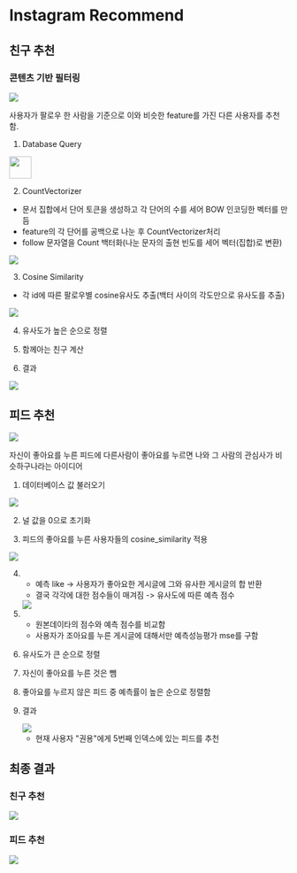 # Instagram Recommend

## 친구 추천

### 콘텐츠 기반 필터링
<img src="img/content.png">
<p>사용자가 팔로우 한 사람을 기준으로 이와 비슷한 feature를 가진 다른 사용자를 추천함.</p>

1. Database Query
<img src="img/db.PNG" height="40px">

2. CountVectorizer
 - 문서 집합에서 단어 토큰을 생성하고 각 단어의 수를 세어 BOW 인코딩한 벡터를 만듬
 - feature의 각 단어를 공백으로 나눈 후 CountVectorizer처리
 - follow 문자열을 Count 백터화(나눈 문자의 출현 빈도를 세어 벡터(집합)로 변환)

<img src="img/count.PNG">

3. Cosine Similarity
 - 각 id에 따른 팔로우별 cosine유사도 추출(백터 사이의 각도만으로 유사도를 추출)

 <img src="img/cosine.PNG">

4. 유사도가 높은 순으로 정렬

5. 함께아는 친구 계산

6. 결과
<img src="img/fri_result.PNG">

## 피드 추천

<img src="img/cooper.png">
<p>자신이 좋아요를 누른 피드에 다른사람이 좋아요를 누르면 나와 그 사람의 관심사가 비슷하구나라는 아이디어
</p>

1. 데이터베이스 값 불러오기

 <img src="img/db1.PNG">

2. 널 값을 0으로 초기화

3. 피드의 좋아요를 누른 사용자들의 cosine_similarity 적용
<img src="img/feed_cosine.PNG">

4. - 예측 like -> 사용자가 좋아요한 게시글에 그와 유사한 게시글의 합 반환
   - 결국 각각에 대한 점수들이 매겨짐 -> 유사도에 따른 예측 점수
   <img src="img/predict.PNG">

5. - 원본데이타의 점수와 예측 점수를 비교함
   - 사용자가 조아요를 누른 게시글에 대해서만 예측성능평가 mse를 구함

6. 유사도가 큰 순으로 정렬

7. 자신이 좋아요를 누른 것은 뺌

8. 좋아요를 누르지 않은 피드 중 예측률이 높은 순으로 정렬함

9. 결과

    <img src="img/feed_result.PNG">
    
    - 현재 사용자 "권용"에게 5번째 인덱스에 있는 피드를 추천 

## 최종 결과

### 친구 추천
 <img src="img/result1.png">

### 피드 추천
 <img src="img/result2.png"> 
